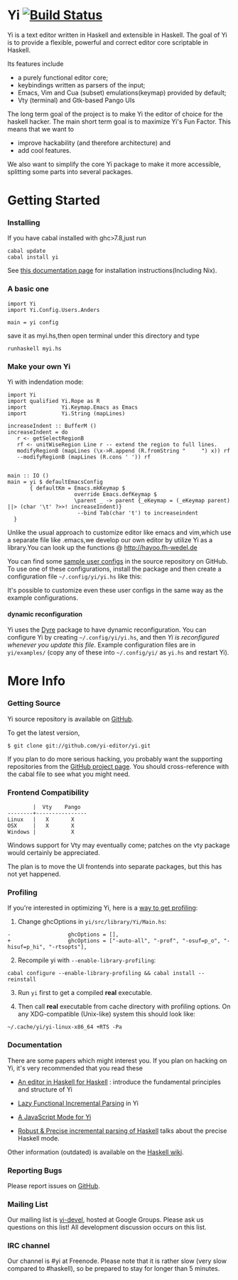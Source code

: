 # Yi [![Build Status](https://travis-ci.org/yi-editor/yi.svg?branch=master)](https://travis-ci.org/yi-editor/yi)

Yi is a text editor written in Haskell and extensible in Haskell. The goal of Yi is to provide a flexible, powerful and correct editor core scriptable in Haskell.

Its features include

* a purely functional editor core;
* keybindings written as parsers of the input;
* Emacs, Vim and Cua (subset) emulations(keymap) provided by default;
* Vty (terminal) and Gtk-based Pango UIs

The long term goal of the project is to make Yi the editor of choice for the haskell hacker. The main short term goal is to maximize Yi's Fun Factor. This means that we want to

* improve hackability (and therefore architecture) and
* add cool features.

We also want to simplify the core Yi package to make it more accessible, splitting some parts into several packages.

# Getting Started
### Installing

If you have cabal installed with ghc>7.8,just run
    
    cabal update
    cabal install yi
    
See [this documentation page](http://yi-editor.github.io/pages/installing/)
for installation instructions(Including Nix).


### A basic one

    import Yi		
    import Yi.Config.Users.Anders		
		
    main = yi config
    
save it as myi.hs,then open terminal under this directory and type
    
    runhaskell myi.hs
    
### Make your own Yi
Yi with indendation mode:

    import Yi
    import qualified Yi.Rope as R
    import           Yi.Keymap.Emacs as Emacs
    import           Yi.String (mapLines)
    
    increaseIndent :: BufferM ()
    increaseIndent = do
       r <- getSelectRegionB
       rf <- unitWiseRegion Line r -- extend the region to full lines.
       modifyRegionB (mapLines (\x->R.append (R.fromString "     ") x)) rf
       --modifyRegionB (mapLines (R.cons ' ')) rf
    
    
    main :: IO ()
    main = yi $ defaultEmacsConfig 
           { defaultKm = Emacs.mkKeymap $
                         override Emacs.defKeymap $
                         \parent _ -> parent {_eKeymap = (_eKeymap parent) ||> (char '\t' ?>>! increaseIndent)}        
                          --bind Tab(char 't') to increaseindent
      }
    
Unlike the usual approach to customize editor like emacs and vim,which use a separate file like .emacs,we develop our own editor by utilize Yi as a library.You can look up the functions @ http://hayoo.fh-wedel.de

You can find some [sample user configs][userconfigs] in the source repository on GitHub. To use one of these configurations, install the package and then create a configuration file `~/.config/yi/yi.hs` like this:

It's possible to customize even these user configs in the same way as the example configurations.

#### dynamic reconfiguration
Yi uses the [Dyre][dyre] package to have dynamic reconfiguration. You can configure Yi by creating `~/.config/yi/yi.hs`, and then *Yi is reconfigured whenever you update this file*. Example configuration files are in `yi/examples/` (copy any of these into `~/.config/yi/` as `yi.hs` and restart Yi).

# More Info
### Getting Source

Yi source repository is available on [GitHub][github].

To get the latest version,

    $ git clone git://github.com/yi-editor/yi.git

If you plan to do more serious hacking, you probably want the
supporting repositories from the
[GitHub project page][github]. You should
cross-reference with the cabal file to see what you might need.

### Frontend Compatibility

            |  Vty    Pango
    --------+----------------
    Linux   |   X       X
    OSX     |   X       X
    Windows |           X

Windows support for Vty may eventually come; patches on the vty package would certainly be appreciated.

The plan is to move the UI frontends into separate packages, but this has not yet happened.

### Profiling

If you're interested in optimizing Yi, here is a [way to get profiling][profiling-discussion]:

1. Change ghcOptions in `yi/src/library/Yi/Main.hs`:
```
-                  ghcOptions = [],
+                  ghcOptions = ["-auto-all", "-prof", "-osuf=p_o", "-hisuf=p_hi", "-rtsopts"],
```
2. Recompile yi with `--enable-library-profiling`:
```
cabal configure --enable-library-profiling && cabal install --reinstall
```
3. Run `yi` first to get a compiled **real** executable.

4. Then call **real** executable from cache directory with profiling options. On any XDG-compatible (Unix-like) system this should look like:
```
~/.cache/yi/yi-linux-x86_64 +RTS -Pa
```

### Documentation

[hackage]: https://hackage.haskell.org/package/yi

There are some papers which might interest you. If you plan on hacking on Yi, it's very recommended that you read these

* [An editor in Haskell for Haskell][small-yi] : introduce the fundamental principles and structure of Yi

* [Lazy Functional Incremental Parsing][lazy-parsing] in Yi

* [A JavaScript Mode for Yi][js]

* [Robust & Precise incremental parsing of Haskell][precise-haskell]
  talks about the precise Haskell mode.


[haskellwiki]: http://haskell.org/haskellwiki/Yi
[github]: https://github.com/yi-editor/
[issueslist]: https://github.com/yi-editor/yi/issues
[yi-devel]: http://groups.google.com/group/yi-devel
[dyre]: http://hackage.haskell.org/package/dyre
[userconfigs]: https://github.com/yi-editor/yi/tree/master/example-configs
[profiling-discussion]: https://groups.google.com/forum/?fromgroups=#!topic/yi-devel/2dUXKJMSFsM
[small-yi]: http://publications.lib.chalmers.se/records/fulltext/local_72549.pdf
[lazy-parsing]: http://publications.lib.chalmers.se/records/fulltext/local_94979.pdf
[js]: http://publications.lib.chalmers.se/records/fulltext/112284.pdf
[precise-haskell]: http://publications.lib.chalmers.se/records/fulltext/117337.pdf

Other information (outdated) is available on the [Haskell wiki][haskellwiki].

### Reporting Bugs

Please report issues on [GitHub][issueslist].

### Mailing List

Our mailing list is [yi-devel][], hosted at Google Groups. Please ask us questions on this list! All development discussion occurs on this list.

### IRC channel

Our channel is #yi at Freenode. Please note that it is rather slow (very slow compared to #haskell), so be prepared to stay for longer than 5 minutes.

